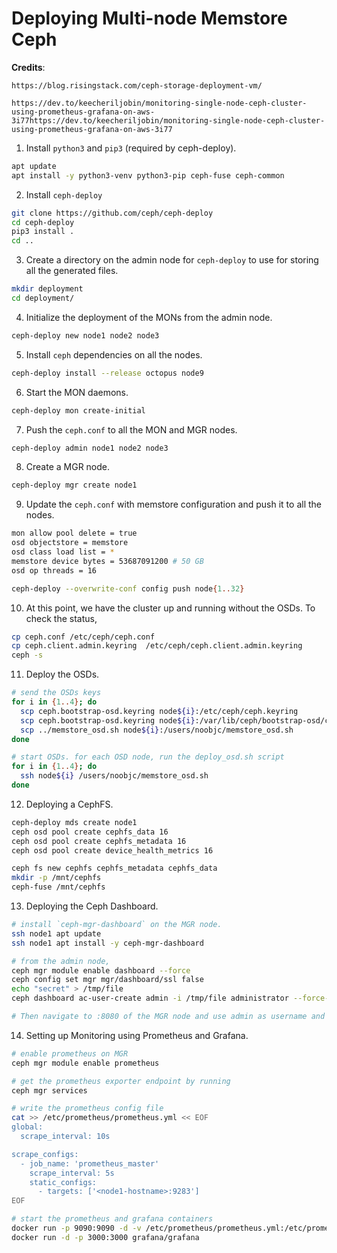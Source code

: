 # Deploying Multi-node Memstore Ceph 

**Credits**: 
```
https://blog.risingstack.com/ceph-storage-deployment-vm/

https://dev.to/keecheriljobin/monitoring-single-node-ceph-cluster-using-prometheus-grafana-on-aws-3i77https://dev.to/keecheriljobin/monitoring-single-node-ceph-cluster-using-prometheus-grafana-on-aws-3i77
```

1. Install `python3` and `pip3` (required by ceph-deploy).
```bash
apt update
apt install -y python3-venv python3-pip ceph-fuse ceph-common
```

2. Install `ceph-deploy`
```bash
git clone https://github.com/ceph/ceph-deploy
cd ceph-deploy
pip3 install .
cd ..
```

3. Create a directory on the admin node for `ceph-deploy` to use for storing all the generated files.
```bash
mkdir deployment
cd deployment/
```

4. Initialize the deployment of the MONs from the admin node.
```bash
ceph-deploy new node1 node2 node3
```

5. Install `ceph` dependencies on all the nodes.
```bash
ceph-deploy install --release octopus node9
```

6. Start the MON daemons.
```bash
ceph-deploy mon create-initial
```

7. Push the `ceph.conf` to all the MON and MGR nodes.
```bash
ceph-deploy admin node1 node2 node3
```

8. Create a MGR node.
```bash
ceph-deploy mgr create node1
```

9. Update the `ceph.conf` with memstore configuration and push it to all the nodes.
```bash
mon allow pool delete = true
osd objectstore = memstore
osd class load list = *
memstore device bytes = 53687091200 # 50 GB
osd op threads = 16
```

```bash
ceph-deploy --overwrite-conf config push node{1..32}
```
10. At this point, we have the cluster up and running without the OSDs. To check the status,
```bash
cp ceph.conf /etc/ceph/ceph.conf
cp ceph.client.admin.keyring  /etc/ceph/ceph.client.admin.keyring
ceph -s
```

11. Deploy the OSDs.
```bash
# send the OSDs keys 
for i in {1..4}; do
  scp ceph.bootstrap-osd.keyring node${i}:/etc/ceph/ceph.keyring
  scp ceph.bootstrap-osd.keyring node${i}:/var/lib/ceph/bootstrap-osd/ceph.keyring
  scp ../memstore_osd.sh node${i}:/users/noobjc/memstore_osd.sh
done

# start OSDs. for each OSD node, run the deploy_osd.sh script
for i in {1..4}; do
  ssh node${i} /users/noobjc/memstore_osd.sh
done
```

12. Deploying a CephFS.
```bash
ceph-deploy mds create node1
ceph osd pool create cephfs_data 16
ceph osd pool create cephfs_metadata 16
ceph osd pool create device_health_metrics 16

ceph fs new cephfs cephfs_metadata cephfs_data
mkdir -p /mnt/cephfs
ceph-fuse /mnt/cephfs
```

13. Deploying the Ceph Dashboard. 

```bash
# install `ceph-mgr-dashboard` on the MGR node.
ssh node1 apt update
ssh node1 apt install -y ceph-mgr-dashboard

# from the admin node,
ceph mgr module enable dashboard --force
ceph config set mgr mgr/dashboard/ssl false
echo "secret" > /tmp/file
ceph dashboard ac-user-create admin -i /tmp/file administrator --force-password

# Then navigate to :8080 of the MGR node and use admin as username and secret as password to login
```

14. Setting up Monitoring using Prometheus and Grafana.

```bash
# enable prometheus on MGR
ceph mgr module enable prometheus

# get the prometheus exporter endpoint by running
ceph mgr services

# write the prometheus config file
cat >> /etc/prometheus/prometheus.yml << EOF
global:
  scrape_interval: 10s

scrape_configs:
  - job_name: 'prometheus_master'
    scrape_interval: 5s
    static_configs:
      - targets: ['<node1-hostname>:9283']
EOF

# start the prometheus and grafana containers
docker run -p 9090:9090 -d -v /etc/prometheus/prometheus.yml:/etc/prometheus/prometheus.yml prom/prometheus
docker run -d -p 3000:3000 grafana/grafana
```
